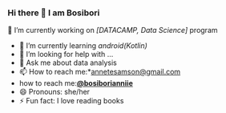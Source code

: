### Hi there 👋 I am Bosibori
🔭 I’m currently working on *[DATACAMP, Data Science]* program
- 🌱 I’m currently learning *android(Kotlin)*
- 🤔 I’m looking for help with ...
- 💬 Ask me about data analysis
- 📫 How to reach me:*annetesamson@gmail.com 
-    how to reach me:**[@bosiborianniie](https://twitter.com/bosiborianniie)**
- 😄 Pronouns: she/her
- ⚡ Fun fact: I love reading books
